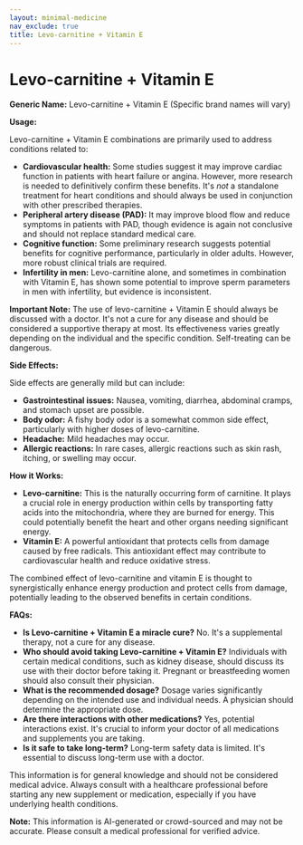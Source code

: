 ```yaml
---
layout: minimal-medicine
nav_exclude: true
title: Levo-carnitine + Vitamin E
---
```


# Levo-carnitine + Vitamin E

**Generic Name:** Levo-carnitine + Vitamin E (Specific brand names will vary)

**Usage:**

Levo-carnitine + Vitamin E combinations are primarily used to address conditions related to:

* **Cardiovascular health:** Some studies suggest it may improve cardiac function in patients with heart failure or angina. However, more research is needed to definitively confirm these benefits.  It's *not* a standalone treatment for heart conditions and should always be used in conjunction with other prescribed therapies.
* **Peripheral artery disease (PAD):**  It may improve blood flow and reduce symptoms in patients with PAD, though evidence is again not conclusive and should not replace standard medical care.
* **Cognitive function:** Some preliminary research suggests potential benefits for cognitive performance, particularly in older adults.  However, more robust clinical trials are required.
* **Infertility in men:** Levo-carnitine alone, and sometimes in combination with Vitamin E, has shown some potential to improve sperm parameters in men with infertility, but evidence is inconsistent.


**Important Note:** The use of levo-carnitine + Vitamin E should always be discussed with a doctor.  It's not a cure for any disease and should be considered a supportive therapy at most. Its effectiveness varies greatly depending on the individual and the specific condition.  Self-treating can be dangerous.

**Side Effects:**

Side effects are generally mild but can include:

* **Gastrointestinal issues:** Nausea, vomiting, diarrhea, abdominal cramps, and stomach upset are possible.
* **Body odor:** A fishy body odor is a somewhat common side effect, particularly with higher doses of levo-carnitine.
* **Headache:**  Mild headaches may occur.
* **Allergic reactions:**  In rare cases, allergic reactions such as skin rash, itching, or swelling may occur.

**How it Works:**

* **Levo-carnitine:** This is the naturally occurring form of carnitine. It plays a crucial role in energy production within cells by transporting fatty acids into the mitochondria, where they are burned for energy.  This could potentially benefit the heart and other organs needing significant energy.
* **Vitamin E:** A powerful antioxidant that protects cells from damage caused by free radicals.  This antioxidant effect may contribute to cardiovascular health and reduce oxidative stress.

The combined effect of levo-carnitine and vitamin E is thought to synergistically enhance energy production and protect cells from damage, potentially leading to the observed benefits in certain conditions.

**FAQs:**

* **Is Levo-carnitine + Vitamin E a miracle cure?** No. It's a supplemental therapy, not a cure for any disease.
* **Who should avoid taking Levo-carnitine + Vitamin E?** Individuals with certain medical conditions, such as kidney disease, should discuss its use with their doctor before taking it.  Pregnant or breastfeeding women should also consult their physician.
* **What is the recommended dosage?** Dosage varies significantly depending on the intended use and individual needs. A physician should determine the appropriate dose.
* **Are there interactions with other medications?**  Yes, potential interactions exist.  It's crucial to inform your doctor of all medications and supplements you are taking.
* **Is it safe to take long-term?** Long-term safety data is limited.  It's essential to discuss long-term use with a doctor.


This information is for general knowledge and should not be considered medical advice. Always consult with a healthcare professional before starting any new supplement or medication, especially if you have underlying health conditions.


**Note:** This information is AI-generated or crowd-sourced and may not be accurate. Please consult a medical professional for verified advice.